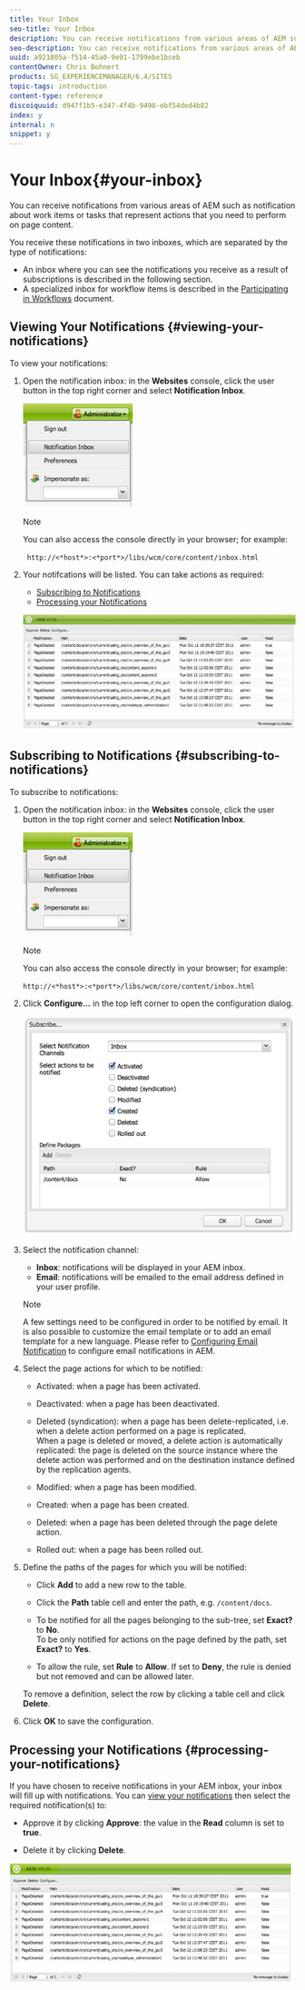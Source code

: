 ```yaml
---
title: Your Inbox
seo-title: Your Inbox
description: You can receive notifications from various areas of AEM such as notification about work items or tasks that represent actions that you need to perform on page content.
seo-description: You can receive notifications from various areas of AEM such as notification about work items or tasks that represent actions that you need to perform on page content.
uuid: a921805a-f514-45a0-9e91-1799ebe1bceb
contentOwner: Chris Bohnert
products: SG_EXPERIENCEMANAGER/6.4/SITES
topic-tags: introduction
content-type: reference
discoiquuid: d947f1b5-e347-4f4b-9498-ebf54ded4b82
index: y
internal: n
snippet: y
---
```


# Your Inbox{#your-inbox}

You can receive notifications from various areas of AEM such as notification about work items or tasks that represent actions that you need to perform on page content.

You receive these notifications in two inboxes, which are separated by the type of notifications:

* An inbox where you can see the notifications you receive as a result of subscriptions is described in the following section.
* A specialized inbox for workflow items is described in the [Participating in Workflows](../../../sites/classic-ui-authoring/using/classic-workflows-participating.md) document.

## Viewing Your Notifications {#viewing-your-notifications}

To view your notifications:

1. Open the notification inbox: in the **Websites** console, click the user button in the top right corner and select **Notification Inbox**.

   ![](assets/screen_shot_2012-02-08at105226am.png)

   >[!NOTE]
   >
   >You can also access the console directly in your browser; for example:
   >
   >
   >` http://<*host*>:<*port*>/libs/wcm/core/content/inbox.html`

1. Your notifcations will be listed. You can take actions as required:

    * [Subscribing to Notifications](#subscribingtonotifications)
    * [Processing your Notifications](#processingyournotifications)

   ![](assets/chlimage_1-8.jpeg)

## Subscribing to Notifications {#subscribing-to-notifications}

To subscribe to notifications:

1. Open the notification inbox: in the **Websites** console, click the user button in the top right corner and select **Notification Inbox**.

   ![](assets/screen_shot_2012-02-08at105226am-1.png)

   >[!NOTE]
   >
   >You can also access the console directly in your browser; for example:
   >
   >
   >`http://<*host*>:<*port*>/libs/wcm/core/content/inbox.html`

1. Click **Configure...** in the top left corner to open the configuration dialog.

   ![](assets/screen_shot_2012-02-08at111056am.png)

1. Select the notification channel:

    * **Inbox**: notifications will be displayed in your AEM inbox.
    * **Email**: notifications will be emailed to the email address defined in your user profile.

   >[!NOTE]
   >
   >A few settings need to be configured in order to be notified by email. It is also possible to customize the email template or to add an email template for a new language. Please refer to [Configuring Email Notification](../../../sites/administering/using/notification.md#configuringemailnotification) to configure email notifications in AEM.

1. Select the page actions for which to be notified:

    * Activated: when a page has been activated.  
    * Deactivated: when a page has been deactivated.  
    * Deleted (syndication): when a page has been delete-replicated, i.e. when a delete action performed on a page is replicated.  
      When a page is deleted or moved, a delete action is automatically replicated: the page is deleted on the source instance where the delete action was performed and on the destination instance defined by the replication agents.  
    
    * Modified: when a page has been modified.  
    * Created: when a page has been created.  
    * Deleted: when a page has been deleted through the page delete action.  
    * Rolled out: when a page has been rolled out.

1. Define the paths of the pages for which you will be notified:

    * Click **Add** to add a new row to the table.
    * Click the **Path** table cell and enter the path, e.g. `/content/docs`.
    
    * To be notified for all the pages belonging to the sub-tree, set **Exact?** to **No**.  
      To be only notified for actions on the page defined by the path, set **Exact?** to **Yes**.
    
    * To allow the rule, set **Rule** to **Allow**. If set to **Deny**, the rule is denied but not removed and can be allowed later.

   To remove a definition, select the row by clicking a table cell and click **Delete**.

1. Click **OK** to save the configuration.

## Processing your Notifications {#processing-your-notifications}

If you have chosen to receive notifications in your AEM inbox, your inbox will fill up with notifications. You can [view your notifications](#viewingyournotifications) then select the required notification(s) to:

* Approve it by clicking **Approve**: the value in the **Read** column is set to **true**.

* Delete it by clicking **Delete**.

![](assets/chlimage_1-9.jpeg)

